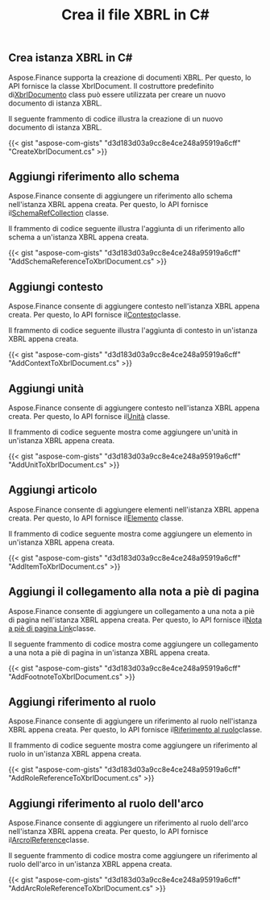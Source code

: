 ﻿---
title: Crea il file XBRL in C#
linktitle: Crea file XBRL
type: docs
weight: 10
url: /it/net/create-xbrl-files/
description: C# Finance La libreria API supporta la creazione di documenti XBRL, l'aggiunta di schemi e riferimenti al contesto.
---
## **Crea istanza XBRL in C#**
Aspose.Finance supporta la creazione di documenti XBRL. Per questo, lo API fornisce la classe XbrlDocument. Il costruttore predefinito di[XbrlDocumento](https://reference.aspose.com/finance/net/aspose.finance.xbrl/xbrldocument) class può essere utilizzata per creare un nuovo documento di istanza XBRL.

Il seguente frammento di codice illustra la creazione di un nuovo documento di istanza XBRL.

{{< gist "aspose-com-gists" "d3d183d03a9cc8e4ce248a95919a6cff" "CreateXbrlDocument.cs" >}}
## **Aggiungi riferimento allo schema**
 Aspose.Finance consente di aggiungere un riferimento allo schema nell'istanza XBRL appena creata. Per questo, lo API fornisce il[SchemaRefCollection](https://reference.aspose.com/finance/net/aspose.finance.xbrl/schemarefcollection) classe.

Il frammento di codice seguente illustra l'aggiunta di un riferimento allo schema a un'istanza XBRL appena creata.

{{< gist "aspose-com-gists" "d3d183d03a9cc8e4ce248a95919a6cff" "AddSchemaReferenceToXbrlDocument.cs" >}}
## **Aggiungi contesto**
 Aspose.Finance consente di aggiungere contesto nell'istanza XBRL appena creata. Per questo, lo API fornisce il[Contesto](https://reference.aspose.com/finance/net/aspose.finance.xbrl/context)classe.

Il frammento di codice seguente illustra l'aggiunta di contesto in un'istanza XBRL appena creata.

{{< gist "aspose-com-gists" "d3d183d03a9cc8e4ce248a95919a6cff" "AddContextToXbrlDocument.cs" >}}
## **Aggiungi unità**
 Aspose.Finance consente di aggiungere contesto nell'istanza XBRL appena creata. Per questo, lo API fornisce il[Unità](https://reference.aspose.com/finance/net/aspose.finance.xbrl/unit) classe.

Il frammento di codice seguente mostra come aggiungere un'unità in un'istanza XBRL appena creata.

{{< gist "aspose-com-gists" "d3d183d03a9cc8e4ce248a95919a6cff" "AddUnitToXbrlDocument.cs" >}}
## **Aggiungi articolo**
 Aspose.Finance consente di aggiungere elementi nell'istanza XBRL appena creata. Per questo, lo API fornisce il[Elemento](https://reference.aspose.com/finance/net/aspose.finance.xbrl/item) classe.

Il frammento di codice seguente mostra come aggiungere un elemento in un'istanza XBRL appena creata.

{{< gist "aspose-com-gists" "d3d183d03a9cc8e4ce248a95919a6cff" "AddItemToXbrlDocument.cs" >}}
## **Aggiungi il collegamento alla nota a piè di pagina**
 Aspose.Finance consente di aggiungere un collegamento a una nota a piè di pagina nell'istanza XBRL appena creata. Per questo, lo API fornisce il[Nota a piè di pagina Link](https://reference.aspose.com/finance/net/aspose.finance.xbrl/footnotelink)classe.

Il seguente frammento di codice mostra come aggiungere un collegamento a una nota a piè di pagina in un'istanza XBRL appena creata.

{{< gist "aspose-com-gists" "d3d183d03a9cc8e4ce248a95919a6cff" "AddFootnoteToXbrlDocument.cs" >}}
## **Aggiungi riferimento al ruolo**
Aspose.Finance consente di aggiungere un riferimento al ruolo nell'istanza XBRL appena creata. Per questo, lo API fornisce il[Riferimento al ruolo](https://reference.aspose.com/finance/net/aspose.finance.xbrl/rolereference)classe.

Il frammento di codice seguente mostra come aggiungere un riferimento al ruolo in un'istanza XBRL appena creata.

{{< gist "aspose-com-gists" "d3d183d03a9cc8e4ce248a95919a6cff" "AddRoleReferenceToXbrlDocument.cs" >}}
## **Aggiungi riferimento al ruolo dell'arco**
 Aspose.Finance consente di aggiungere un riferimento al ruolo dell'arco nell'istanza XBRL appena creata. Per questo, lo API fornisce il[ArcrolReference](https://reference.aspose.com/finance/net/aspose.finance.xbrl/arcrolereference)classe.

Il seguente frammento di codice mostra come aggiungere un riferimento al ruolo dell'arco in un'istanza XBRL appena creata.

{{< gist "aspose-com-gists" "d3d183d03a9cc8e4ce248a95919a6cff" "AddArcRoleReferenceToXbrlDocument.cs" >}}
